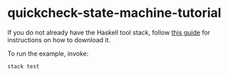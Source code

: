 # quickcheck-state-machine-tutorial

If you do not already have the Haskell tool stack, follow [this guide](https://docs.haskellstack.org/en/stable/README/) for instructions on how to download it.

To run the example, invoke:

```bash
stack test
```